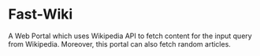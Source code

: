 # Fast-Wiki
A Web Portal which uses Wikipedia API to fetch content for the input query from Wikipedia. Moreover, this portal can also fetch random articles.
